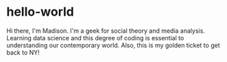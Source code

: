 # hello-world

Hi there, I'm Madison. I'm a geek for social theory and media analysis.
Learning data science and this degree of coding is essential to understanding our contemporary world.
Also, this is my golden ticket to get back to NY!
